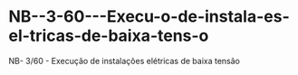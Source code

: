 # NB--3-60---Execu-o-de-instala-es-el-tricas-de-baixa-tens-o
NB- 3/60 - Execução de instalações elétricas de baixa tensão
